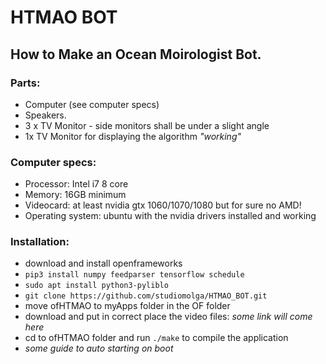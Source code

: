 # HTMAO BOT
## How to Make an Ocean Moirologist Bot. 

### Parts:
- Computer (see computer specs)
- Speakers. 
- 3 x TV Monitor - side monitors shall be under a slight angle
- 1x TV Monitor for displaying the algorithm *"working"*

### Computer specs:
- Processor: Intel i7 8 core
- Memory: 16GB minimum
- Videocard: at least nvidia gtx 1060/1070/1080 but for sure no AMD!
- Operating system: ubuntu with the nvidia drivers installed and working


### Installation:
- download and install openframeworks
- `pip3 install numpy feedparser tensorflow schedule`
- `sudo apt install python3-pyliblo`
- `git clone https://github.com/studiomolga/HTMAO_BOT.git`
- move ofHTMAO to myApps folder in the OF folder
- download and put in correct place the video files: *some link will come here*
- cd to ofHTMAO folder and run `./make` to compile the application
- *some guide to auto starting on boot*
